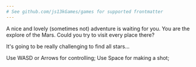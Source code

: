 ```yaml
---
# See github.com/js13kGames/games for supported frontmatter
---
```

A nice and lovely (sometimes not) adventure is waiting for you. You are the explore of the Mars. Could you try to visit every place there?

It's going to be really challenging to find all stars...

Use WASD or Arrows for controlling;
Use Space for making a shot;